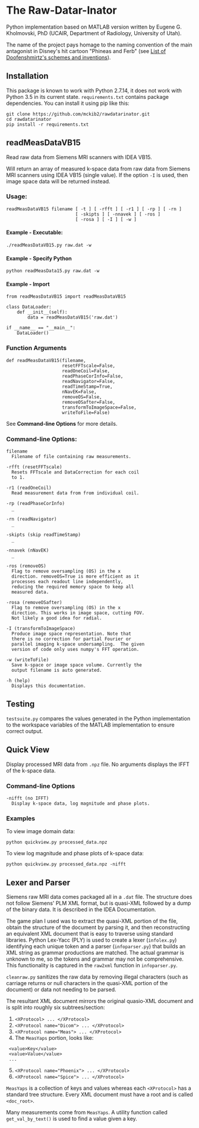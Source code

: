 # The Raw-Datar-Inator

Python implementation based on MATLAB version written by Eugene G. Kholmovski, PhD (UCAIR, Department of Radiology, University of Utah).

The name of the project pays homage to the naming convention of the main antagonist in Disney's hit cartoon "Phineas and Ferb" (see <a href="http://phineasandferb.wikia.com/wiki/List_of_Doofenshmirtz%27s_schemes_and_inventions">List of Doofenshmirtz's schemes and inventions</a>).

## Installation

This package is known to work with Python 2.7.14, it does not work with Python 3.5 in its current state.  `requirements.txt` contains package dependencies.  You can install it using pip like this:

```
git clone https://github.com/mckib2/rawdatarinator.git
cd rawdatarinator
pip install -r requirements.txt
```

## readMeasDataVB15

Read raw data from Siemens MRI scanners with IDEA VB15.

 Will return an array of measured k-space data from raw data from
 Siemens MRI scanners using IDEA VB15 (single value). If the option
 `-I` is used, then image space data will be returned instead.

### Usage:
```
readMeasDataVB15 filename [ -t ] [ -rfft ] [ -r1 ] [ -rp ] [ -rn ]
                          [ -skipts ] [ -nnavek ] [ -ros ]
                          [ -rosa ] [ -I ] [ -w ]
```

#### Example - Executable:
```./readMeasDataVB15.py raw.dat -w```

#### Example - Specify Python
```python readMeasData15.py raw.dat -w```

#### Example - Import
```
from readMeasDataVB15 import readMeasDataVB15

class DataLoader:
    def __init__(self):
        data = readMeasDataVB15('raw.dat')

if __name__ == "__main__":
    DataLoader()
```

### Function Arguments
```
def readMeasDataVB15(filename,
                     resetFFTscale=False,
                     readOneCoil=False,
                     readPhaseCorInfo=False,
                     readNavigator=False,
                     readTimeStamp=True,
                     nNavEK=False,
                     removeOS=False,
                     removeOSafter=False,
                     transformToImageSpace=False,
                     writeToFile=False)
```
See __Command-line Options__ for more details.

### Command-line Options:
```
filename
  Filename of file containing raw measurements.
                    
-rfft (resetFFTscale)
  Resets FFTscale and DataCorrection for each coil
  to 1.

-r1 (readOneCoil)
  Read measurement data from from individual coil.

-rp (readPhaseCorInfo)
  _

-rn (readNavigator)
  _

-skipts (skip readTimeStamp)
  _

-nnavek (nNavEK)
  _

-ros (removeOS)
  Flag to remove oversampling (OS) in the x
  direction. removeOS=True is more efficient as it
  processes each readout line independently,
  reducing the required memory space to keep all
  measured data.

-rosa (removeOSafter)
  Flag to remove oversampling (OS) in the x
  direction. This works in image space, cutting FOV.
  Not likely a good idea for radial.

-I (transformToImageSpace)
  Produce image space representation. Note that
  there is no correction for partial Fourier or
  parallel imaging k-space undersampling.  The given
  version of code only uses numpy's FFT operation.

-w (writeToFile)
  Save k-space or image space volume. Currently the
  output filename is auto generated.
    
-h (help)
  Displays this documentation.
```

## Testing

`testsuite.py` compares the values generated in the Python implementation to the workspace variables of the MATLAB implementation to ensure correct output.

## Quick View

Display processed MRI data from `.npz` file.  No arguments displays the IFFT of the k-space data.

### Command-line Options
```
-nifft (no IFFT)
  Display k-space data, log magnitude and phase plots.
```

### Examples

To view image domain data:
```
python quickview.py processed_data.npz
```

To view log magnitude and phase plots of k-space data:
```
python quickview.py processed_data.npz -nifft
```

## Lexer and Parser

Siemens raw MRI data comes packaged all in a `.dat` file. The structure does not follow Siemens' PLM XML format, but is quasi-XML followed by a dump of the binary data.  It is described in the IDEA Documentation.

The game plan I used was to extract the quasi-XML portion of the file, obtain the structure of the document by parsing it, and then reconstructing an equivalent XML document that is easy to traverse using standard libraries.  Python Lex-Yacc (PLY) is used to create a lexer (`infolex.py`) identifying each unique token and a parser (`infoparser.py`) that builds an XML string as grammar productions are matched. The actual grammar is unknown to me, so the tokens and grammar may not be comprehensive. This functionality is captured in the `raw2xml` function in `infoparser.py`.

`cleanraw.py` sanitizes the raw data by removing illegal characters (such as carriage returns or null characters in the quasi-XML portion of the document) or data not needing to be parsed.

The resultant XML document mirrors the original quasio-XML document and is split into roughly six subtrees/section:
1. `<XProtocol> ... </XProtocol>`
2. `<XProtocol name="Dicom"> ... </XProtocol>`
3. `<XProtocol name="Meas"> ... </XProtocol>`
4. The `MeasYaps` portion, looks like:
```
 <value>Key</value>
 <value>Value</value>
 ...
```
5. `<XProtocol name="Phoenix"> ... </XProtocol>`
6. `<XProtocol name="Spice"> ... </XProtocol>`

`MeasYaps` is a collection of keys and values whereas each `<XProtocol>` has a standard tree structure. Every XML document must have a root and is called `<doc_root>`.

Many measurements come from `MeasYaps`. A utility function called `get_val_by_text()` is used to find a value given a key.
